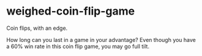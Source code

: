 # weighed-coin-flip-game
Coin flips, with an edge.

How long can you last in a game in your advantage?
Even though you have a 60% win rate in this coin flip game, you may go full tilt. 
